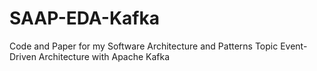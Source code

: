 # SAAP-EDA-Kafka
Code and Paper for my Software Architecture and Patterns Topic Event-Driven Architecture with Apache Kafka
